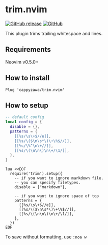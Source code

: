 # trim.nvim

[![GitHub release](https://img.shields.io/github/release/cappyzawa/trim.nvim.svg)](https://github.com/cappyzawa/trim.nvim/releases)
[![GitHub](https://img.shields.io/github/license/cappyzawa/trim.nvim.svg)](./LICENSE)

This plugin trims trailing whitespace and lines.

## Requirements

Neovim v0.5.0+

## How to install

```vim
Plug 'cappyzawa/trim.nvim'
```

## How to setup

```lua
-- default config
local config = {
  disable = {},
  patterns = {
    [[%s/\s\+$//e]],
    [[%s/\($\n\s*\)\+\%$//]],
    [[%s/\%^\n\+//]],
    [[%s/\(\n\n\)\n\+/\1/]],
  },
}
```

```vim
lua <<EOF
  require('trim').setup({
    -- if you want to ignore markdown file.
    -- you can specify filetypes.
    disable = {"markdown"},

    -- if you want to ignore space of top
    patterns = {
      [[%s/\s\+$//e]],
      [[%s/\($\n\s*\)\+\%$//]],
      [[%s/\(\n\n\)\n\+/\1/]],
    },
  })
EOF
```
To save without formatting, use `:noa w`
